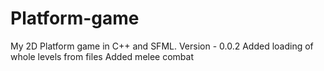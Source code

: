 # Platform-game
My 2D Platform game  in C++ and SFML.
Version - 0.0.2
Added loading of whole levels from files
Added melee combat
